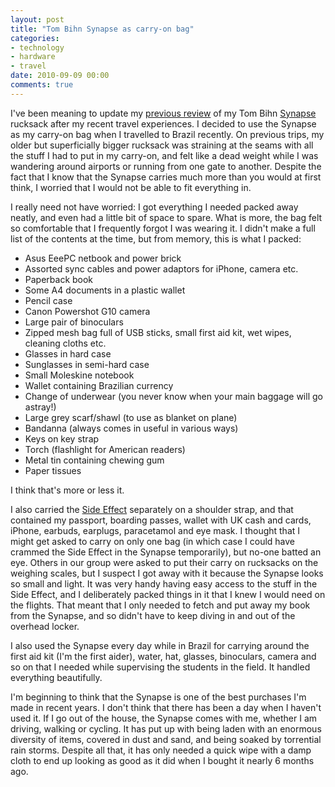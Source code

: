 ```yaml
---
layout: post
title: "Tom Bihn Synapse as carry-on bag"
categories:
- technology
- hardware
- travel
date: 2010-09-09 00:00
comments: true
---
```


<p>I've been meaning to update my <a href="http://www.rousette.org.uk/blog/archives/the-tardis-bag/">previous review</a> of my Tom Bihn <a href="http://www.tombihn.com/page/001/PROD/100/TB0110">Synapse</a> rucksack after my recent travel experiences. I decided to use the Synapse as my carry-on bag when I travelled to Brazil recently. On previous trips, my older but superficially bigger rucksack was straining at the seams with all the stuff I had to put in my carry-on, and felt like a dead weight while I was wandering around airports or running from one gate to another. Despite the fact that I know that the Synapse carries much more than you would at first think, I worried that I would not be able to fit everything in.</p>

<p>I really need not have worried: I got everything I needed packed away neatly, and even had a little bit of space to spare. What is more, the bag felt so comfortable that I frequently forgot I was wearing it. I didn't make a full list of the contents at the time, but from memory, this is what I packed:</p>

<ul>
<li>Asus EeePC netbook and power brick</li>
<li>Assorted sync cables and power adaptors for iPhone, camera etc.</li>
<li>Paperback book</li>
<li>Some A4 documents in a plastic wallet</li>
<li>Pencil case</li>
<li>Canon Powershot G10 camera</li>
<li>Large pair of binoculars</li>
<li>Zipped mesh bag full of USB sticks, small first aid kit, wet wipes, cleaning cloths etc.</li>
<li>Glasses in hard case</li>
<li>Sunglasses in semi-hard case</li>
<li>Small Moleskine notebook</li>
<li>Wallet containing Brazilian currency</li>
<li>Change of underwear (you never know when your main baggage will go astray!)</li>
<li>Large grey scarf/shawl (to use as blanket on plane)</li>
<li>Bandanna (always comes in useful in various ways)</li>
<li>Keys on key strap</li>
<li>Torch (flashlight for American readers)</li>
<li>Metal tin containing chewing gum</li>
<li>Paper tissues</li>
</ul>

<p>I think that's more or less it.</p>

<p>I also carried the <a href="http://www.tombihn.com/page/001/PROD/500/TB0412">Side Effect</a> separately on a shoulder strap, and that contained my passport, boarding passes, wallet with UK cash and cards, iPhone, earbuds, earplugs, paracetamol and eye mask. I thought that I might get asked to carry on only one bag (in which case I could have crammed the Side Effect in the Synapse temporarily), but no-one batted an eye. Others in our group were asked to put their carry on rucksacks on the weighing scales, but I suspect I got away with it because the Synapse looks so small and light. It was very handy having easy access to the stuff in the Side Effect, and I deliberately packed things in it that I knew I would need on the flights. That meant that I only needed to fetch and put away my book from the Synapse, and so didn't have to keep diving in and out of the overhead locker.</p>

<p>I also used the Synapse every day while in Brazil for carrying around the first aid kit (I'm the first aider), water, hat, glasses, binoculars, camera and so on that I needed while supervising the students in the field. It handled everything beautifully.</p>

<p>I'm beginning to think that the Synapse is one of the best purchases I'm made in recent years. I don't think that there has been a day when I haven't used it. If I go out of the house, the Synapse comes with me, whether I am driving, walking or cycling. It has put up with being laden with an enormous diversity of items, covered in dust and sand, and being soaked by torrential rain storms. Despite all that, it has only needed a quick wipe with a damp cloth to end up looking as good as it did when I bought it nearly 6 months ago.</p>


